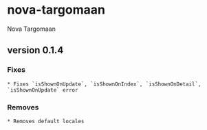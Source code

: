# nova-targomaan
Nova Targomaan

version 0.1.4
---------------------

### Fixes
	* Fixes `isShownOnUpdate`, `isShownOnIndex`, `isShownOnDetail`, `isShownOnUpdate` error 
### Removes
	* Removes default locales 